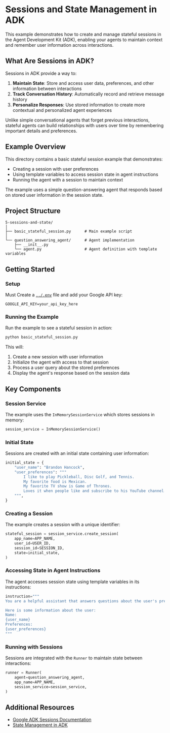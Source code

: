 # Sessions and State Management in ADK

This example demonstrates how to create and manage stateful sessions in the Agent Development Kit (ADK), enabling your agents to maintain context and remember user information across interactions.

## What Are Sessions in ADK?

Sessions in ADK provide a way to:

1. **Maintain State**: Store and access user data, preferences, and other information between interactions
2. **Track Conversation History**: Automatically record and retrieve message history
3. **Personalize Responses**: Use stored information to create more contextual and personalized agent experiences

Unlike simple conversational agents that forget previous interactions, stateful agents can build relationships with users over time by remembering important details and preferences.

## Example Overview

This directory contains a basic stateful session example that demonstrates:

- Creating a session with user preferences
- Using template variables to access session state in agent instructions
- Running the agent with a session to maintain context

The example uses a simple question-answering agent that responds based on stored user information in the session state.

## Project Structure

```
5-sessions-and-state/
│
├── basic_stateful_session.py      # Main example script
│
└── question_answering_agent/      # Agent implementation
    ├── __init__.py
    └── agent.py                   # Agent definition with template variables
```

## Getting Started

### Setup
Must Create a [`../.env`](../.env) file and add your Google API key:
```
GOOGLE_API_KEY=your_api_key_here
```

### Running the Example

Run the example to see a stateful session in action:

```bash
python basic_stateful_session.py
```

This will:
1. Create a new session with user information
2. Initialize the agent with access to that session
3. Process a user query about the stored preferences
4. Display the agent's response based on the session data

## Key Components

### Session Service

The example uses the `InMemorySessionService` which stores sessions in memory:

```python
session_service = InMemorySessionService()
```

### Initial State

Sessions are created with an initial state containing user information:

```python
initial_state = {
    "user_name": "Brandon Hancock",
    "user_preferences": """
        I like to play Pickleball, Disc Golf, and Tennis.
        My favorite food is Mexican.
        My favorite TV show is Game of Thrones.
        Loves it when people like and subscribe to his YouTube channel.
    """,
}
```

### Creating a Session

The example creates a session with a unique identifier:

```python
stateful_session = session_service.create_session(
    app_name=APP_NAME,
    user_id=USER_ID,
    session_id=SESSION_ID,
    state=initial_state,
)
```

### Accessing State in Agent Instructions

The agent accesses session state using template variables in its instructions:

```python
instruction="""
You are a helpful assistant that answers questions about the user's preferences.

Here is some information about the user:
Name: 
{user_name}
Preferences: 
{user_preferences}
"""
```

### Running with Sessions

Sessions are integrated with the `Runner` to maintain state between interactions:

```python
runner = Runner(
    agent=question_answering_agent,
    app_name=APP_NAME,
    session_service=session_service,
)
```

## Additional Resources

- [Google ADK Sessions Documentation](https://google.github.io/adk-docs/sessions/session/)
- [State Management in ADK](https://google.github.io/adk-docs/sessions/state/)
